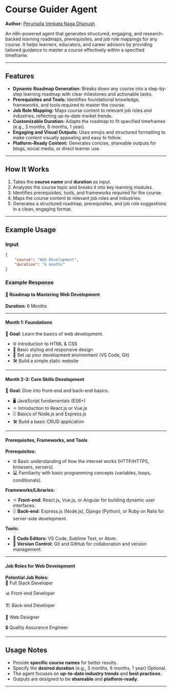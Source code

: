 # **Course Guider Agent**  
**Author:** [Perumalla Venkata Naga Dhanush](https://www.linkedin.com/in/dhanush-perumalla-917b70266/)

An n8n-powered agent that generates structured, engaging, and research-backed learning roadmaps, prerequisites, and job role mappings for any course. It helps learners, educators, and career advisors by providing tailored guidance to master a course effectively within a specified timeframe.  

---

## **Features**  
- **Dynamic Roadmap Generation:** Breaks down any course into a step-by-step learning roadmap with clear milestones and actionable tasks.  
- **Prerequisites and Tools:** Identifies foundational knowledge, frameworks, and tools required to master the course.  
- **Job Role Mapping:** Maps course content to relevant job roles and industries, reflecting up-to-date market trends.  
- **Customizable Duration:** Adapts the roadmap to fit specified timeframes (e.g., 3 months, 6 months, 1 year).  
- **Engaging and Visual Outputs:** Uses emojis and structured formatting to make content visually appealing and easy to follow.  
- **Platform-Ready Content:** Generates concise, shareable outputs for blogs, social media, or direct learner use.  

---

## **How It Works**  
1. Takes the **course name** and **duration** as input.  
2. Analyzes the course topic and breaks it into key learning modules.  
3. Identifies prerequisites, tools, and frameworks required for the course.  
4. Maps the course content to relevant job roles and industries.  
5. Generates a structured roadmap, prerequisites, and job role suggestions in a clean, engaging format.  

---

## **Example Usage**  

### **Input**  
```json
{
    "course": "Web Development",
    "duration": "6 months"
}
```

### **Example Response**  

#### 🚀 **Roadmap to Mastering Web Development**  
**Duration:** 6 Months  

---

#### **Month 1: Foundations**  
🎯 **Goal:** Learn the basics of web development.  
- 🌐 Introduction to HTML & CSS  
- 🎨 Basic styling and responsive design  
- 🔧 Set up your development environment (VS Code, Git)  
- 🛠️ Build a simple static website  

---

#### **Month 2-3: Core Skills Development**  
🎯 **Goal:** Dive into front-end and back-end basics.  
- 🖥️ JavaScript fundamentals (ES6+)  
- ⚛️ Introduction to React.js or Vue.js  
- 🗄️ Basics of Node.js and Express.js  
- 🛠️ Build a basic CRUD application  

---

#### **Prerequisites, Frameworks, and Tools**  

**Prerequisites:**  
- 🌐 Basic understanding of how the internet works (HTTP/HTTPS, browsers, servers).  
- 💻 Familiarity with basic programming concepts (variables, loops, conditionals).  

**Frameworks/Libraries:**  
- ⚛️ **Front-end:** React.js, Vue.js, or Angular for building dynamic user interfaces.  
- 🗄️ **Back-end:** Express.js (Node.js), Django (Python), or Ruby on Rails for server-side development.  

**Tools:**  
- 🔧 **Code Editors:** VS Code, Sublime Text, or Atom.  
- 🐙 **Version Control:** Git and GitHub for collaboration and version management.  

---

#### **Job Roles for Web Development**  

**Potential Job Roles:**  
🤖 Full Stack Developer  

📊 Front-end Developer  

🏗️ Back-end Developer  

🎨 Web Designer  

🔒 Quality Assurance Engineer  

---

## **Usage Notes**  
- Provide **specific course names** for better results.  
- Specify the **desired duration** (e.g., 3 months, 6 months, 1 year) Optional.  
- The agent focuses on **up-to-date industry trends** and **best practices**.  
- Outputs are designed to be **shareable** and **platform-ready**.  

---
